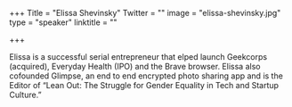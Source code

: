 +++
Title = "Elissa Shevinsky"
Twitter = ""
image = "elissa-shevinsky.jpg"
type = "speaker"
linktitle = ""

+++

Elissa is a successful serial entrepreneur that elped launch Geekcorps (acquired), Everyday Health (IPO) and the Brave browser. Elissa also cofounded Glimpse, an end to end encrypted photo sharing app and is the Editor of “Lean Out: The Struggle for Gender Equality in Tech and Startup Culture.”
